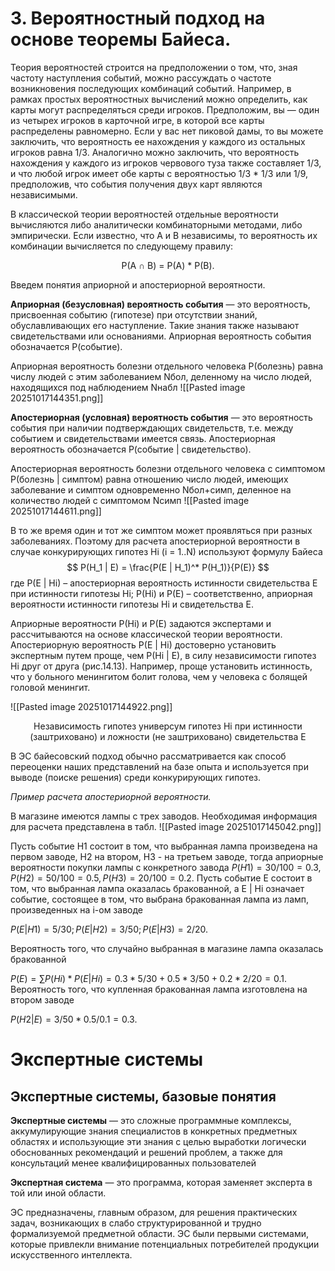 # 3. Вероятностный подход на основе теоремы Байеса.
Теория вероятностей строится на предположении о том, что, зная частоту наступления событий, можно рассуждать о частоте возникновения последующих комбинаций событий. Например, в рамках простых вероятностных вычислений можно определить, как карты могут распределяться среди игроков. Предположим, вы — один из четырех игроков в карточной игре, в которой все карты распределены равномерно. Если у вас нет пиковой дамы, то вы можете заключить, что вероятность ее нахождения у каждого из остальных игроков равна 1/3. Аналогично можно заключить, что вероятность нахождения у каждого из игроков червового туза также составляет 1/3, и что любой игрок имеет обе карты с вероятностью 1/3 * 1/3 или 1/9, предположив, что события получения двух карт являются независимыми.

В классической теории вероятностей отдельные вероятности вычисляются либо аналитически комбинаторными методами, либо эмпирически. Если известно, что А и В независимы, то вероятность их комбинации вычисляется по следующему правилу:

<center>P(А ∩ В) = P(А) * P(В).</center>

Введем понятия априорной и апостериорной вероятности.

**Априорная (безусловная) вероятность события** — это вероятность, присвоенная событию (гипотезе) при отсутствии знаний, обуславливающих его наступление. Такие знания также называют свидетельствами или основаниями. Априорная вероятность события обозначается Р(событие).

Априорная вероятность болезни отдельного человека P(болезнь) равна числу людей с этим заболеванием Nбол, деленному на число людей, находящихся под наблюдением Nнабл
![[Pasted image 20251017144351.png]]

**Апостериорная (условная) вероятность события** — это вероятность события при наличии подтверждающих свидетельств, т.е. между событием и свидетельствами имеется связь. Апостериорная вероятность обозначается Р(событие | свидетельство).

Апостериорная вероятность болезни отдельного человека с симптомом P(болезнь | симптом) равна отношению число людей, имеющих заболевание и симптом одновременно Nбол+симп, деленное на количество людей с симптомом Nсимп
![[Pasted image 20251017144611.png]]

В то же время один и тот же симптом может проявляться при разных заболеваниях. Поэтому для расчета апостериорной вероятности в случае конкурирующих гипотез Hi (i = 1..N) используют формулу Байеса
$$
P(H_1 | E) = \frac{P(E | H_1)^* P(H_1)}{P(E)}
$$
где P(E | Hi) – апостериорная вероятность истинности свидетельства Е при истинности гипотезы Hi; 
P(Нi) и P(Е) – соответственно, априорная вероятности истинности гипотезы Нi и свидетельства E.

Априорные вероятности P(Нi) и P(Е) задаются экспертами и рассчитываются на основе классической теории вероятности. Апостериорную вероятность P(E | Hi) достоверно установить экспертным путем проще, чем P(Hi | E), в силу независимости гипотез Нi друг от друга (рис.14.13). Например, проще установить истинность, что у больного менингитом болит голова, чем у человека с болящей головой менингит.

![[Pasted image 20251017144922.png]]
<center>Независимость гипотез универсум гипотез Нi при истинности (заштриховано) и ложности (не заштриховано) свидетельства E</center>

В ЭС байесовский подход обычно рассматривается как способ переоценки наших представлений на базе опыта и используется при выводе (поиске решения) среди конкурирующих гипотез.

*Пример расчета апостериорной вероятности.* 

В магазине имеются лампы с трех заводов. Необходимая информация для расчета представлена в табл.
![[Pasted image 20251017145042.png]]

Пусть событие H1 состоит в том, что выбранная лампа произведена на первом заводе, H2 на втором, H3 - на третьем заводе, тогда априорные вероятности покупки лампы с конкретного завода
$P(H1) = 30/100 = 0.3, P(H2) = 50/100 = 0.5, P(H3) = 20/100 = 0.2.$
Пусть событие E состоит в том, что выбранная лампа оказалась бракованной, а E | Hi означает событие, состоящее в том, что выбрана бракованная лампа из ламп, произведенных на i-ом заводе

$P(E | H1) = 5/30; P(E | H2) = 3/50; P(E | H3) = 2/20.$

Вероятность того, что случайно выбранная в магазине лампа оказалась бракованной

$P(E) = ∑ P(Hi) * P(E | Hi) = 0.3 * 5/30+ 0.5 * 3/50+ 0.2 * 2/20= 0.1.$
Вероятность того, что купленная бракованная лампа изготовлена на втором заводе

$P(H2 | E) = 3/50* 0.5 / 0.1 = 0.3.$

# Экспертные системы
## Экспертные системы, базовые понятия
**Экспертные системы** — это сложные программные комплексы, аккумулирующие знания специалистов в конкретных предметных областях и использующие эти знания с целью выработки логически обоснованных рекомендаций и решений проблем, а также для консультаций менее квалифицированных пользователей

**Экспертная система** — это программа, которая заменяет эксперта в той или иной области.

ЭС предназначены, главным образом, для решения практических задач, возникающих в слабо структурированной и трудно формализуемой предметной области. ЭС были первыми системами, которые привлекли внимание потенциальных потребителей продукции искусственного интеллекта.